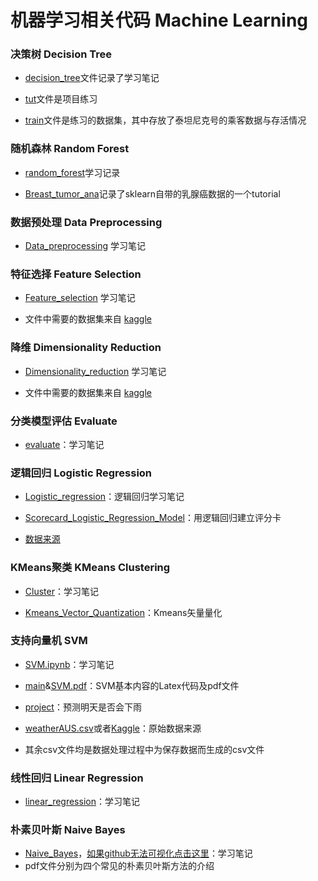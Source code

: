 # 机器学习相关代码 Machine Learning

### 决策树 Decision Tree

* [decision_tree](Decision_tree/decision_tree.ipynb)文件记录了学习笔记

* [tut](Decision_tree/tut.ipynb)文件是项目练习

* [train](Decision_tree/train.csv)文件是练习的数据集，其中存放了泰坦尼克号的乘客数据与存活情况 

### 随机森林 Random Forest

* [random_forest](Random_forest/random_forest.ipynb)学习记录

* [Breast_tumor_ana](Random_forest/Breast_tumor_ana.ipynb)记录了sklearn自带的乳腺癌数据的一个tutorial

### 数据预处理 Data Preprocessing

* [Data_preprocessing](Data_preprocessing/Data_preprocessing.ipynb) 学习笔记

### 特征选择 Feature Selection

* [Feature_selection](Feature_selection/Feature_selection.ipynb) 学习笔记

*  文件中需要的数据集来自 [kaggle](https://www.kaggle.com/competitions/digit-recognizer/data)

### 降维 Dimensionality Reduction

* [Dimensionality_reduction](Dimensionality_reduction/Dimensionality_reduction.ipynb) 学习笔记

* 文件中需要的数据集来自 [kaggle](https://www.kaggle.com/competitions/digit-recognizer/data)

### 分类模型评估 Evaluate

* [evaluate](Classification_model_evaluation/evaluate.ipynb)：学习笔记

### 逻辑回归 Logistic Regression

* [Logistic_regression](Logistic_regression/Logistic_regression.ipynb)：逻辑回归学习笔记

* [Scorecard_Logistic_Regression_Model](Logistic_regression/Scorecard_Logistic_Regression_Model.ipynb)：用逻辑回归建立评分卡

* [数据来源](https://www.kaggle.com/competitions/GiveMeSomeCredit/data)

### KMeans聚类 KMeans Clustering

* [Cluster](KMeans_clustering/Cluster.ipynb)：学习笔记

* [Kmeans_Vector_Quantization](KMeans_clustering/Kmeans_Vector_Quantization.ipynb)：Kmeans矢量量化

### 支持向量机 SVM

* [SVM.ipynb](SVM/SVM.ipynb)：学习笔记

* [main](SVM/main.tex)&[SVM.pdf](SVM/SVM.pdf)：SVM基本内容的Latex代码及pdf文件

* [project](SVM/project.ipynb)：预测明天是否会下雨

* [weatherAUS.csv](SVM/weatherAUS.csv)或者[Kaggle](https://www.kaggle.com/datasets/jsphyg/weather-dataset-rattle-package/data?select=weatherAUS.csv)：原始数据来源

* 其余csv文件均是数据处理过程中为保存数据而生成的csv文件

### 线性回归 Linear Regression
* [linear_regression](Linear_regression/linear_regression.ipynb)：学习笔记

### 朴素贝叶斯 Naive Bayes
* [Naive_Bayes](Naive_Bayes/Naive_Bayes.ipynb)，[如果github无法可视化点击这里](https://nbviewer.org/github/lanrudan/Machine-Learning/blob/main/Naive_Bayes/Naive_Bayes.ipynb)：学习笔记
* pdf文件分别为四个常见的朴素贝叶斯方法的介绍



